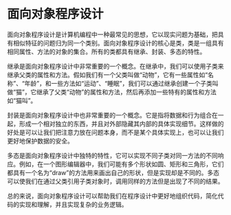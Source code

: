 # 面向对象程序设计

面向对象程序设计是计算机编程中一种最常见的思想，它以现实问题为基础，把具有相似特征的问题归为同一个类别。面向对象程序设计的核心是类，类是一组具有相同属性、方法的对象的集合。所有的类都具有继承、封装、多态的特性。

继承是面向对象程序设计中非常重要的一个概念。在继承中，我们可以使用子类来继承父类的属性和方法。假如我们有一个父类叫做“动物”，它有一些属性如“名称”、“年龄”，和一些方法如“运动”、“睡眠”，我们可以通过继承创建一个子类叫做“猫”，它继承了父类“动物”的属性和方法，然后再添加一些特有的属性和方法如“猫叫”。

封装是面向对象程序设计中也非常重要的一个概念。它是指将数据和行为组合在一起，形成一个相对独立的东西，并且对外部隐藏其内部的具体实现细节。这样做的好处是可以让我们把注意力放在问题本身，而不是某个具体实现上，也可以让我们更好地保护数据的安全。

多态是面向对象程序设计中独特的特性，它可以实现不同子类对同一方法的不同响应。例如，在一个图形编辑器中，我们可能有多个形状如圆、矩形和三角形，它们都具有一个名为“draw”的方法用来画出自己的形状，但是实现却是不同的。多态可以使我们在通过父类引用子类对象时，调用同样的方法但是出现了不同的结果。

总的来说，面向对象程序设计可以帮助我们在程序设计中更好地组织代码，简化代码的实现和理解，并且实现复杂的业务逻辑。